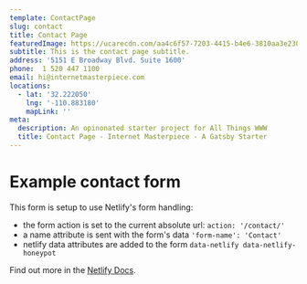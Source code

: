 ```yaml
---
template: ContactPage
slug: contact
title: Contact Page
featuredImage: https://ucarecdn.com/aa4c6f57-7203-4415-b4e6-3810aa3e2307/
subtitle: This is the contact page subtitle.
address: '5151 E Broadway Blvd. Suite 1600'
phone:  1 520 447 1100
email: hi@internetmasterpiece.com
locations:
  - lat: '32.222050'
    lng: '-110.883180'
    mapLink: ''
meta:
  description: An opinonated starter project for All Things WWW
  title: Contact Page - Internet Masterpiece - A Gatsby Starter
---
```


# Example contact form

This form is setup to use Netlify's form handling:

- the form action is set to the current absolute url: `action: '/contact/'`
- a name attribute is sent with the form's data `'form-name': 'Contact'`
- netlify data attributes are added to the form `data-netlify data-netlify-honeypot`

Find out more in the [Netlify Docs](https://www.netlify.com/docs/form-handling/).

